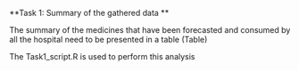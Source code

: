 **Task 1: Summary of the gathered data **

The summary of the medicines that have been forecasted and consumed by all the hospital need to be presented in a table (Table)

The Task1_script.R is used to perform this analysis
